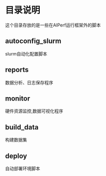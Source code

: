 # 目录说明
这个目录存放的是一些在AIPerf运行框架外的脚本
## autoconfig_slurm
slurm自动化配置脚本
## reports
数据分析、日志保存程序
## monitor
硬件资源监控,数据可视化程序

## build_data

构建数据集

## deploy
自动部署环境脚本
